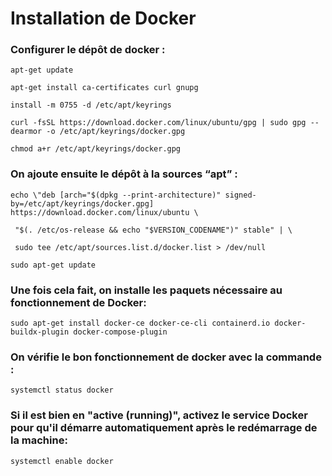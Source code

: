 # Installation de Docker 

### Configurer le dépôt de docker : 
````
apt-get update

apt-get install ca-certificates curl gnupg

install -m 0755 -d /etc/apt/keyrings

curl -fsSL https://download.docker.com/linux/ubuntu/gpg | sudo gpg --dearmor -o /etc/apt/keyrings/docker.gpg

chmod a+r /etc/apt/keyrings/docker.gpg
````
### On ajoute ensuite le dépôt à la sources “apt” : 
````
echo \"deb [arch="$(dpkg --print-architecture)" signed-by=/etc/apt/keyrings/docker.gpg] https://download.docker.com/linux/ubuntu \

 "$(. /etc/os-release && echo "$VERSION_CODENAME")" stable" | \

 sudo tee /etc/apt/sources.list.d/docker.list > /dev/null

sudo apt-get update
````
### Une fois cela fait, on installe les paquets nécessaire au fonctionnement de Docker: 
````
sudo apt-get install docker-ce docker-ce-cli containerd.io docker-buildx-plugin docker-compose-plugin 
````
### On vérifie le bon fonctionnement de docker avec la commande : 
````
systemctl status docker 
````
 

### Si il est bien en "active (running)", activez le service Docker pour qu'il démarre automatiquement après le redémarrage de la machine:
````
systemctl enable docker 
````